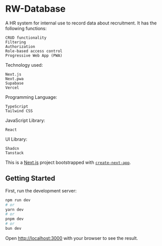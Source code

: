 # RW-Database

A HR system for internal use to record data about recruitment. It has the following functions:

    CRUD functionality
    Filtering
    Authorization
    Role-based access control
    Progressive Web App (PWA)

Technology used:

    Next.js
    Next.pwa
    Supabase
    Vercel

Programming Language:

    TypeScript
    Tailwind CSS

JavaScript Library:

    React

UI Library:

    Shadcn
    Tanstack

This is a [Next.js](https://nextjs.org/) project bootstrapped with [`create-next-app`](https://github.com/vercel/next.js/tree/canary/packages/create-next-app).

## Getting Started

First, run the development server:

```bash
npm run dev
# or
yarn dev
# or
pnpm dev
# or
bun dev
```

Open [http://localhost:3000](http://localhost:3000) with your browser to see the result.
